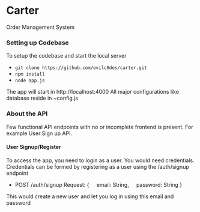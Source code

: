# Carter
Order Management System

### Setting up Codebase 
To setup the codebase and start the local server

- `git clone https://github.com/evilc0des/carter.git`
- `npm install`
- `node app.js`

The app will start in http://localhost:4000
All major configurations like database reside in ~config.js

### About the API
Few functional API endpoints with no or incomplete frontend is present. 
For example User Sign up API.
 #### User Signup/Register
 To access the app, you need to login as a user. You would need credentials. Credentials can be formed by registering as a user using the /auth/signup endpoint
 
 - POST /auth/signup
 Request: {
        &nbsp;&nbsp;&nbsp;&nbsp;email: String,
        &nbsp;&nbsp;&nbsp;&nbsp;password: String
}

This would create a new user and let you log in using this email and password

